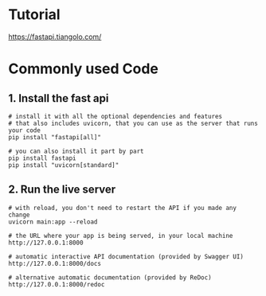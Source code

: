 # Tutorial

https://fastapi.tiangolo.com/

# Commonly used Code

## 1. Install the fast api

    # install it with all the optional dependencies and features
    # that also includes uvicorn, that you can use as the server that runs your code
    pip install "fastapi[all]"

    # you can also install it part by part
    pip install fastapi
    pip install "uvicorn[standard]"

## 2. Run the live server

    # with reload, you don't need to restart the API if you made any change 
    uvicorn main:app --reload

    # the URL where your app is being served, in your local machine
    http://127.0.0.1:8000

    # automatic interactive API documentation (provided by Swagger UI)
    http://127.0.0.1:8000/docs

    # alternative automatic documentation (provided by ReDoc)
    http://127.0.0.1:8000/redoc















    
